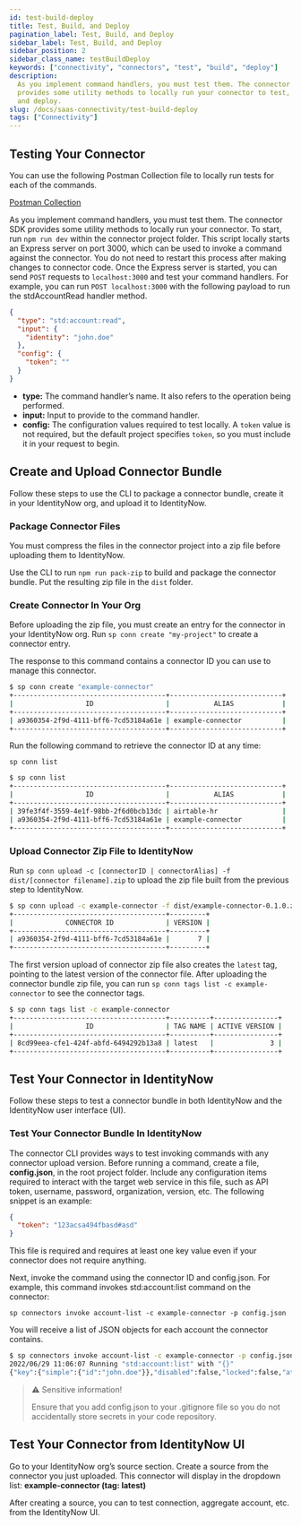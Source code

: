```yaml
---
id: test-build-deploy
title: Test, Build, and Deploy
pagination_label: Test, Build, and Deploy
sidebar_label: Test, Build, and Deploy
sidebar_position: 2
sidebar_class_name: testBuildDeploy
keywords: ["connectivity", "connectors", "test", "build", "deploy"]
description:
  As you implement command handlers, you must test them. The connector SDK
  provides some utility methods to locally run your connector to test, build,
  and deploy.
slug: /docs/saas-connectivity/test-build-deploy
tags: ["Connectivity"]
---
```


## Testing Your Connector

You can use the following Postman Collection file to locally run tests for each
of the commands.

[Postman Collection](./assets/SaaS_Connectivity.postman_collection)

As you implement command handlers, you must test them. The connector SDK
provides some utility methods to locally run your connector. To start, run
`npm run dev` within the connector project folder. This script locally starts an
Express server on port 3000, which can be used to invoke a command against the
connector. You do not need to restart this process after making changes to
connector code. Once the Express server is started, you can send `POST` requests
to `localhost:3000` and test your command handlers. For example, you can run
`POST localhost:3000` with the following payload to run the stdAccountRead
handler method.

```json
{
  "type": "std:account:read",
  "input": {
    "identity": "john.doe"
  },
  "config": {
    "token": ""
  }
}
```

- **type:** The command handler’s name. It also refers to the operation being
  performed.
- **input:** Input to provide to the command handler.
- **config:** The configuration values required to test locally. A `token` value
  is not required, but the default project specifies `token`, so you must
  include it in your request to begin.

## Create and Upload Connector Bundle

Follow these steps to use the CLI to package a connector bundle, create it in
your IdentityNow org, and upload it to IdentityNow.

### Package Connector Files

You must compress the files in the connector project into a zip file before
uploading them to IdentityNow.

Use the CLI to run `npm run pack-zip` to build and package the connector bundle.
Put the resulting zip file in the `dist` folder.

### Create Connector In Your Org

Before uploading the zip file, you must create an entry for the connector in
your IdentityNow org. Run `sp conn create "my-project"` to create a connector
entry.

The response to this command contains a connector ID you can use to manage this
connector.

```bash
$ sp conn create "example-connector"
+--------------------------------------+----------------------------+
|                  ID                  |           ALIAS            |
+--------------------------------------+----------------------------+
| a9360354-2f9d-4111-bff6-7cd53184a61e | example-connector          |
+--------------------------------------+----------------------------+
```

Run the following command to retrieve the connector ID at any time:

```
sp conn list
```

```bash
$ sp conn list
+--------------------------------------+----------------------------+
|                  ID                  |           ALIAS            |
+--------------------------------------+----------------------------+
| 39fe3f4f-3559-4e1f-98bb-2f6d0bcb13dc | airtable-hr                |
| a9360354-2f9d-4111-bff6-7cd53184a61e | example-connector          |
+--------------------------------------+----------------------------+
```

### Upload Connector Zip File to IdentityNow

Run
`sp conn upload -c [connectorID | connectorAlias] -f dist/[connector filename].zip`
to upload the zip file built from the previous step to IdentityNow.

```bash
$ sp conn upload -c example-connector -f dist/example-connector-0.1.0.zip
+--------------------------------------+---------+
|             CONNECTOR ID             | VERSION |
+--------------------------------------+---------+
| a9360354-2f9d-4111-bff6-7cd53184a61e |       7 |
+--------------------------------------+---------+
```

The first version upload of connector zip file also creates the `latest` tag,
pointing to the latest version of the connector file. After uploading the
connector bundle zip file, you can run `sp conn tags list -c example-connector`
to see the connector tags.

```bash
$ sp conn tags list -c example-connector
+--------------------------------------+----------+----------------+
|                  ID                  | TAG NAME | ACTIVE VERSION |
+--------------------------------------+----------+----------------+
| 8cd99eea-cfe1-424f-abfd-6494292b13a8 | latest   |              3 |
+--------------------------------------+----------+----------------+
```

## Test Your Connector in IdentityNow

Follow these steps to test a connector bundle in both IdentityNow and the
IdentityNow user interface (UI).

### Test Your Connector Bundle In IdentityNow

The connector CLI provides ways to test invoking commands with any connector
upload version. Before running a command, create a file, **config.json**, in the
root project folder. Include any configuration items required to interact with
the target web service in this file, such as API token, username, password,
organization, version, etc. The following snippet is an example:

```json
{
  "token": "123acsa494fbasd#asd"
}
```

This file is required and requires at least one key value even if your connector
does not require anything.

Next, invoke the command using the connector ID and config.json. For example,
this command invokes std:account:list command on the connector:

```
sp connectors invoke account-list -c example-connector -p config.json
```

You will receive a list of JSON objects for each account the connector contains.

```bash
$ sp connectors invoke account-list -c example-connector -p config.json
2022/06/29 11:06:07 Running "std:account:list" with "{}"
{"key":{"simple":{"id":"john.doe"}},"disabled":false,"locked":false,"attributes":{"id":"john.doe","displayName":"John Doe","entitlements":["administrator","sailpoint"]}}
```

> ⚠️ Sensitive information!
>
> Ensure that you add config.json to your .gitignore file so you do not
> accidentally store secrets in your code repository.

## Test Your Connector from IdentityNow UI

Go to your IdentityNow org’s source section. Create a source from the connector
you just uploaded. This connector will display in the dropdown list:
**example-connector (tag: latest)**

After creating a source, you can to test connection, aggregate account, etc.
from the IdentityNow UI.
